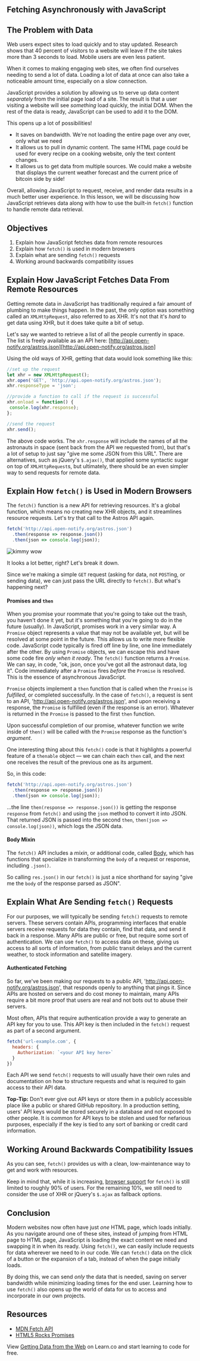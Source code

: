 Fetching Asynchronously with JavaScript
---

## The Problem with Data

Web users expect sites to load quickly and to stay updated. Research shows
that 40 percent of visitors to a website will leave if the site takes more than
3 seconds to load. Mobile users are even less patient.

When it comes to making engaging web sites, we often find ourselves needing
to send a lot of data.  Loading a lot of data at once can also take a noticeable amount
time, especially on a slow connection.

JavaScript provides a solution by allowing us to serve up data content
_separately_ from the initial page load of a site. The result is that a user
visiting a website will see _something_ load quickly, the initial DOM. When the
rest of the data is ready, JavaScript can be used to add it to the DOM.

This opens up a lot of possibilities!

* It saves on bandwidth. We're not loading the entire page over any over, only
what we need
* It allows us to pull in dynamic content. The same HTML page could be used for
every recipe on a cooking website, only the text content changes.
* It allows us to get data from multiple sources. We could make a website that
displays the current weather forecast and the current price of bitcoin side by
side!

Overall, allowing JavaScript to request, receive, and render data results in a
much better user experience. In this lesson, we will be discussing how
JavaScript retrieves data along with how to use the built-in `fetch()` function to
handle remote data retrieval.

## Objectives

1. Explain how JavaScript fetches data from remote resources
2. Explain how `fetch()` is used in modern browsers
3. Explain what are sending `fetch()` requests 
4. Working around backwards compatibility issues

## Explain How JavaScript Fetches Data From Remote Resources

Getting remote data in JavaScript has traditionally required a fair amount of
plumbing to make things happen. In the past, the only option was something
called an `XMLHttpRequest`, also referred to as XHR. It's not that it's *hard*
to get data using XHR, but it does take quite a bit of setup.

Let's say we wanted to retrieve a list of all the people currently in space. The
list is freely available as an API here:
[http://api.open-notify.org/astros.json][http://api.open-notify.org/astros.json]

Using the old ways of XHR, getting that data would look something like this:

```js
//set up the request
let xhr = new XMLHttpRequest();
xhr.open('GET', 'http://api.open-notify.org/astros.json');
xhr.responseType = 'json';

//provide a function to call if the request is successful
xhr.onload = function() {
 console.log(xhr.response);
};

//send the request
xhr.send();
```

The above code works. The `xhr.response` will include the names of all the
astronauts in space (sent back from the API we requested from), but that's a lot
of setup to just say "give me some JSON from this URL". There are alternatives,
such as jQuery's `$.ajax()`, that applied some syntactic sugar on top of
`XMLHttpRequest`s, but ultimately, there should be an even simpler way to send
requests for remote data.

## Explain How `fetch()` is Used in Modern Browsers

The `fetch()` function is a new API for retrieving resources. It's a global
function, which means no creating new XHR objects, and it streamlines resource
requests. Let's try that call to the Astros API again.

```js
fetch('http://api.open-notify.org/astros.json')
  .then(response => response.json())
  .then(json => console.log(json));
```

![kimmy wow](http://i.giphy.com/3osxYwZm9WZwnt1Zja.gif)

It looks a lot better, right? Let's break it down.

Since we're making a simple `GET` request (asking for data, not `POST`ing, or
sending data), we can just pass the URL directly to `fetch()`. But what's
happening next?

#### Promises and `then`

When you promise your roommate that you're going to take out the trash, you
haven't done it yet, but it's something that you're going to do in the future
(usually). In JavaScript, promises work in a very similar way.  A `Promise`
object represents a value that may not be available yet, but will be resolved at
some point in the future. This allows us to write more flexible code. JavaScript
code typically is fired off line by line, one line immediately after the other.
By using `Promise` objects, we can escape this and have some code fire _only
when it ready_. The `fetch()` function returns a `Promise`. We can say, in code,
"ok, json, once you've got all the astronaut data, log it". Code immediately
after a `Promise` fires _before_ the `Promise` is resolved. This is the essence
of asynchronous JavaScript. 

`Promise` objects implement a `then` function that is called when the `Promise`
is *fulfilled*, or completed successfully. In the case of `fetch()`, a request is
sent to an API, 'http://api.open-notify.org/astros.json', and upon receiving a
response, the `Promise` is fulfilled (even if the response is an error).
Whatever is returned in the `Promise` is passed to the first `then` function.

Upon successful completion of our promise, whatever function we write inside of
`then()` will be called with the `Promise` response as the function's
_argument_.

One interesting thing about this `fetch()` code is that it highlights a powerful
feature of a `thenable` object — we can chain each `then` call, and the next one
receives the result of the previous one as its argument.

So, in this code:

```js
fetch('http://api.open-notify.org/astros.json')
  .then(response => response.json())
  .then(json => console.log(json));
```

...the line `then(response => response.json())` is getting the response
`response` from `fetch()` and using the `json` method to convert it into JSON.
That returned JSON is passed into the second `then`, `then(json =>
console.log(json))`, which logs the JSON data.

#### Body Mixin

The `fetch()` API includes a *mixin*, or additional code, called
[Body](https://developer.mozilla.org/en-US/docs/Web/API/Fetch_API/Using_Fetch#Body),
which has functions that specialize in transforming the `body` of a request or
response, including `.json()`.

So calling `res.json()` in our `fetch()` is just a nice shorthand for saying "give
me the `body` of the response parsed as JSON".

## Explain What Are Sending `fetch()` Requests 

For our purposes, we will typically be sending `fetch()` requests to remote
servers. These servers contain APIs, programming interfaces that enable servers
receive requests for data they contain, find that data, and send it back in a
response. Many APIs are public or free, but require some sort of authentication.
We can use `fetch()` to access data on these, giving us access to all sorts of
information, from public transit delays and the current weather, to stock
information and satellite imagery.

#### Authenticated Fetching

So far, we've been making our requests to a public API,
'http://api.open-notify.org/astros.json', that responds openly to anything that
pings it. Since APIs are hosted on servers and do cost money to maintain, many
APIs require a bit more proof that users are real and not bots out to abuse
their servers.

Most often, APIs that require authentication provide a way to generate an API
key for you to use.  This API key is then included in the `fetch()` request as
part of a second argument.

```js
fetch('url-example.com', {
  headers: {
    Authorization: `<your API key here>`
  }
})
```

Each API we send `fetch()` requests to will usually have their own rules and
documentation on how to structure requests and what is required to gain access
to their API data.

**Top-Tip:** Don't ever give out API keys or store them in a publicly accessible place like a
public or shared GitHub repository. In a production setting, users' API keys would be
stored securely in a database and not exposed to other people. It is common for
API keys to be stolen and used for nefarious purposes, especially if the key is
tied to any sort of banking or credit card information.

## Working Around Backwards Compatibility Issues

As you can see, `fetch()` provides us with a clean, low-maintenance way to
get and work with resources.

Keep in mind that, while it is increasing, [browser
support](http://caniuse.com/#feat=fetch) for `fetch()` is still limited to roughly
90% of users. For the remaining 10%, we still need to consider the use of XHR or
jQuery's `$.ajax` as fallback options.

## Conclusion

Modern websites now often have just _one_ HTML page, which loads initially. As
you navigate around one of these sites, instead of jumping from HTML page to
HTML page, JavaScript is loading the exact content we need and swapping it in
when its ready. Using `fetch()`, we can easily include requests for data wherever
we need to in our code. We can `fetch()` data on the click of a button or the
expansion of a tab, instead of when the page initially loads.

By doing this, we can send _only_ the data that is needed, saving on server
bandwidth while minimizing loading times for the end user. Learning how to use
`fetch()` also opens up the world of data for us to access and incorporate in our
own projects. 

## Resources

- [MDN Fetch API](https://developer.mozilla.org/en-US/docs/Web/API/Fetch_API)
- [HTML5 Rocks Promises](http://www.html5rocks.com/en/tutorials/es6/promises/)

<p class='util--hide'>View <a href='https://learn.co/lessons/javascript-fetch'>Getting Data from the Web</a> on Learn.co and start learning to code for free.</p>

[space]: https://www.warnerbros.com/archive/spacejam/movie/jam.htm
